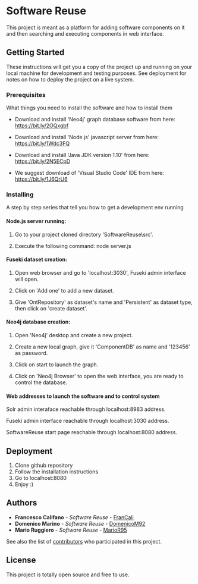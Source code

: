 # Software Reuse

This project is meant as a platform for adding software components on it and then searching and executing components in web interface.

## Getting Started

These instructions will get you a copy of the project up and running on your local machine for development and testing purposes. See deployment for notes on how to deploy the project on a live system.


### Prerequisites

What things you need to install the software and how to install them

* Download and install 'Neo4j' graph database software from here: https://bit.ly/2OQxgbf

* Download and install 'Node.js' javascript server from here: https://bit.ly/1Wdc3FQ

* Download and install 'Java JDK version 1.10' from here: https://bit.ly/2N5ECpD

* We suggest download of 'Visual Studio Code' IDE from here: https://bit.ly/1J6QrU6


### Installing

A step by step series that tell you how to get a development env running


#### Node.js server running: ####

1. Go to your project cloned directory 'SoftwareReuse\src'.

2. Execute the following command: node server.js


#### Fuseki dataset creation: ####

1. Open web browser and go to 'localhost:3030', Fuseki admin interface will open.

2. Click on 'Add one' to add a new dataset.

3. Give 'OntRepository' as dataset's name and 'Persistent' as dataset type, then click on 'create dataset'.


#### Neo4j database creation: ####

1. Open 'Neo4j' desktop and create a new project.

2. Create a new local graph, give it 'ComponentDB' as name and '123456' as password.

3. Click on start to launch the graph.

4. Click on 'Neo4j Browser' to open the web interface, you are ready to control the database.


#### Web addresses to launch the software and to control system ####

Solr admin interaface reachable through localhost:8983 address.

Fuseki admin interface reachable through localhost:3030 address.

SoftwareReuse start page reachable through localhost:8080 address.


## Deployment

1. Clone github repository
2. Follow the installation instructions
3. Go to localhost:8080
4. Enjoy :)


## Authors

* **Francesco Califano** - *Software Reuse* - [FranCali](https://github.com/FranCali)
* **Domenico Marino** - *Software Reuse* - [DomenicoM92](https://github.com/DomenicoM92)
* **Mario Ruggiero** - *Software Reuse* - [MarioR95](https://github.com/MarioR95)


See also the list of [contributors](https://github.com/MarioR95/SoftwareReuse/graphs/contributors) who participated in this project.

## License

This project is totally open source and free to use.


